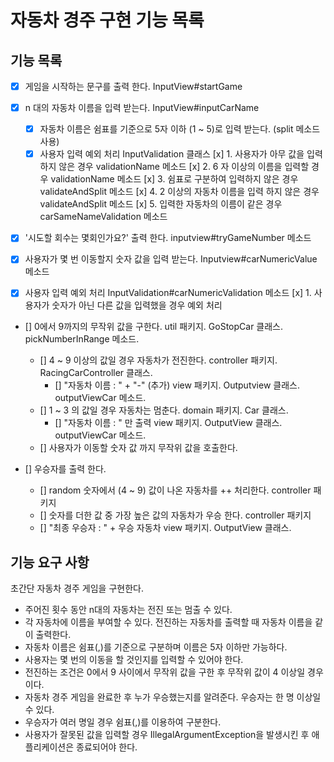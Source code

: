 # 자동차 경주 구현 기능 목록

## 기능 목록
- [x] 게임을 시작하는 문구를 출력 한다. InputView#startGame

- [x] n 대의 자동차 이름을 입력 받는다. InputView#inputCarName
  - [x] 자동차 이름은 쉼표를 기준으로 5자 이하 (1 ~ 5)로 입력 받는다. (split 메소드 사용)
  - [x] 사용자 입력 예외 처리 InputValidation 클래스
        [x] 1. 사용자가 아무 값을 입력하지 않은 경우 validationName 메소드
        [x] 2. 6 자 이상의 이름을 입력할 경우 validationName 메소드
        [x] 3. 쉼표로 구분하여 입력하지 않은 경우 validateAndSplit 메소드
        [x] 4. 2 이상의 자동차 이름을 입력 하지 않은 경우 validateAndSplit 메소드
        [x] 5. 입력한 자동차의 이름이 같은 경우 carSameNameValidation 메소드
  
- [x] '시도할 회수는 몇회인가요?' 출력 한다. inputview#tryGameNumber 메소드
- [x] 사용자가 몇 번 이동할지 숫자 값을 입력 받는다. Inputview#carNumericValue 메소드
- [x] 사용자 입력 예외 처리 InputValidation#carNumericValidation 메소드
      [x] 1. 사용자가 숫자가 아닌 다른 값을 입력했을 경우 예외 처리

- [] 0에서 9까지의 무작위 값을 구한다. util 패키지. GoStopCar 클래스. pickNumberInRange 메소드.
  - [] 4 ~ 9 이상의 값일 경우 자동차가 전진한다. controller 패키지. RacingCarController 클래스. 
    - [] "자동차 이름 : " + "-" (추가) view 패키지. Outputview 클래스. outputViewCar 메소드.
  - [] 1 ~ 3 의 값일 경우 자동차는 멈춘다. domain 패키지. Car 클래스.
    - [] "자동차 이름 : " 만 출력 view 패키지. OutputView 클래스. outputViewCar 메소드.
  - [] 사용자가 이동할 숫자 값 까지 무작위 값을 호출한다. 
  
- [] 우승자를 출력 한다. 
  - [] random 숫자에서 (4 ~ 9) 값이 나온 자동차를 ++ 처리한다. controller 패키지
  - [] 숫자를 더한 값 중 가장 높은 값의 자동차가 우승 한다. controller 패키지
  - [] "최종 우승자 : " + 우승 자동차 view 패키지. OutputView 클래스.
   

## 기능 요구 사항
초간단 자동차 경주 게임을 구현한다.

  * 주어진 횟수 동안 n대의 자동차는 전진 또는 멈출 수 있다. 
  * 각 자동차에 이름을 부여할 수 있다. 전진하는 자동차를 출력할 때 자동차 이름을 같이 출력한다.
  * 자동차 이름은 쉼표(,)를 기준으로 구분하며 이름은 5자 이하만 가능하다.
  * 사용자는 몇 번의 이동을 할 것인지를 입력할 수 있어야 한다.
  * 전진하는 조건은 0에서 9 사이에서 무작위 값을 구한 후 무작위 값이 4 이상일 경우이다.
  * 자동차 경주 게임을 완료한 후 누가 우승했는지를 알려준다. 우승자는 한 명 이상일 수 있다.
  * 우승자가 여러 명일 경우 쉼표(,)를 이용하여 구분한다.
  * 사용자가 잘못된 값을 입력할 경우 IllegalArgumentException을 발생시킨 후 애플리케이션은 종료되어야 한다.